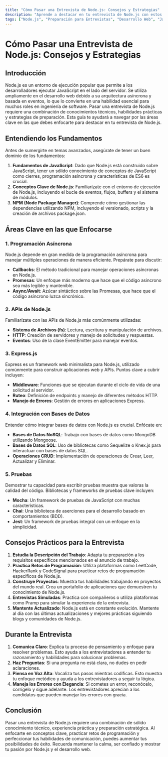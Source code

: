 ```yaml
---
title: "Cómo Pasar una Entrevista de Node.js: Consejos y Estrategias"
description: "Aprende a destacar en tu entrevista de Node.js con estos consejos y estrategias clave. Entiende los fundamentos, enfócate en los conceptos centrales y practica de manera efectiva."
tags: ["Node.js", "Preparación para Entrevistas", "Desarrollo Web", "JavaScript"]
---
```


# Cómo Pasar una Entrevista de Node.js: Consejos y Estrategias

## Introducción

Node.js es un entorno de ejecución popular que permite a los desarrolladores ejecutar JavaScript en el lado del servidor. Se utiliza ampliamente en el desarrollo web debido a su arquitectura asíncrona y basada en eventos, lo que lo convierte en una habilidad esencial para muchos roles en ingeniería de software. Pasar una entrevista de Node.js requiere una combinación de conocimientos técnicos, habilidades prácticas y estrategias de preparación. Esta guía te ayudará a navegar por las áreas clave en las que debes enfocarte para destacar en tu entrevista de Node.js.

## Entendiendo los Fundamentos

Antes de sumergirte en temas avanzados, asegúrate de tener un buen dominio de los fundamentos:

1. **Fundamentos de JavaScript**: Dado que Node.js está construido sobre JavaScript, tener un sólido conocimiento de conceptos de JavaScript como cierres, programación asíncrona y características de ES6 es crucial.
2. **Conceptos Clave de Node.js**: Familiarízate con el entorno de ejecución de Node.js, incluyendo el bucle de eventos, flujos, buffers y el sistema de módulos.
3. **NPM (Node Package Manager)**: Comprende cómo gestionar las dependencias utilizando NPM, incluyendo el versionado, scripts y la creación de archivos package.json.

## Áreas Clave en las que Enfocarse

### 1. Programación Asíncrona

Node.js depende en gran medida de la programación asíncrona para manejar múltiples operaciones de manera eficiente. Prepárate para discutir:

- **Callbacks**: El método tradicional para manejar operaciones asíncronas en Node.js.
- **Promesas**: Un enfoque más moderno que hace que el código asíncrono sea más legible y mantenible.
- **Async/Await**: Azúcar sintáctico sobre las Promesas, que hace que el código asíncrono luzca sincrónico.

### 2. APIs de Node.js

Familiarízate con las APIs de Node.js más comúnmente utilizadas:

- **Sistema de Archivos (fs)**: Lectura, escritura y manipulación de archivos.
- **HTTP**: Creación de servidores y manejo de solicitudes y respuestas.
- **Eventos**: Uso de la clase EventEmitter para manejar eventos.

### 3. Express.js

Express es un framework web minimalista para Node.js, utilizado comúnmente para construir aplicaciones web y APIs. Puntos clave a cubrir incluyen:

- **Middleware**: Funciones que se ejecutan durante el ciclo de vida de una solicitud al servidor.
- **Ruteo**: Definición de endpoints y manejo de diferentes métodos HTTP.
- **Manejo de Errores**: Gestión de errores en aplicaciones Express.

### 4. Integración con Bases de Datos

Entender cómo integrar bases de datos con Node.js es crucial. Enfócate en:

- **Bases de Datos NoSQL**: Trabajo con bases de datos como MongoDB utilizando Mongoose.
- **Bases de Datos SQL**: Uso de bibliotecas como Sequelize o Knex.js para interactuar con bases de datos SQL.
- **Operaciones CRUD**: Implementación de operaciones de Crear, Leer, Actualizar y Eliminar.

### 5. Pruebas

Demostrar tu capacidad para escribir pruebas muestra que valoras la calidad del código. Bibliotecas y frameworks de pruebas clave incluyen:

- **Mocha**: Un framework de pruebas de JavaScript con muchas características.
- **Chai**: Una biblioteca de aserciones para el desarrollo basado en comportamientos (BDD).
- **Jest**: Un framework de pruebas integral con un enfoque en la simplicidad.

## Consejos Prácticos para la Entrevista

1. **Estudia la Descripción del Trabajo**: Adapta tu preparación a los requisitos específicos mencionados en el anuncio de trabajo.
2. **Practica Retos de Programación**: Utiliza plataformas como LeetCode, HackerRank y CodeSignal para practicar retos de programación específicos de Node.js.
3. **Construye Proyectos**: Muestra tus habilidades trabajando en proyectos del mundo real. Crea un portafolio de aplicaciones que demuestren tu conocimiento de Node.js.
4. **Entrevistas Simuladas**: Practica con compañeros o utiliza plataformas como Pramp para simular la experiencia de la entrevista.
5. **Mantente Actualizado**: Node.js está en constante evolución. Mantente al día con las últimas actualizaciones y mejores prácticas siguiendo blogs y comunidades de Node.js.

## Durante la Entrevista

1. **Comunica Claro**: Explica tu proceso de pensamiento y enfoque para resolver problemas. Esto ayuda a los entrevistadores a entender tu razonamiento y habilidades para solucionar problemas.
2. **Haz Preguntas**: Si una pregunta no está clara, no dudes en pedir aclaraciones.
3. **Piensa en Voz Alta**: Vocaliza tus pasos mientras codificas. Esto muestra tu enfoque metódico y ayuda a los entrevistadores a seguir tu lógica.
4. **Maneja los Errores con Elegancia**: Si cometes un error, reconócelo, corrígelo y sigue adelante. Los entrevistadores aprecian a los candidatos que pueden manejar los errores con gracia.

## Conclusión

Pasar una entrevista de Node.js requiere una combinación de sólido conocimiento técnico, experiencia práctica y preparación estratégica. Al enfocarte en conceptos clave, practicar retos de programación y perfeccionar tus habilidades de comunicación, puedes aumentar tus posibilidades de éxito. Recuerda mantener la calma, ser confiado y mostrar tu pasión por Node.js y el desarrollo web.